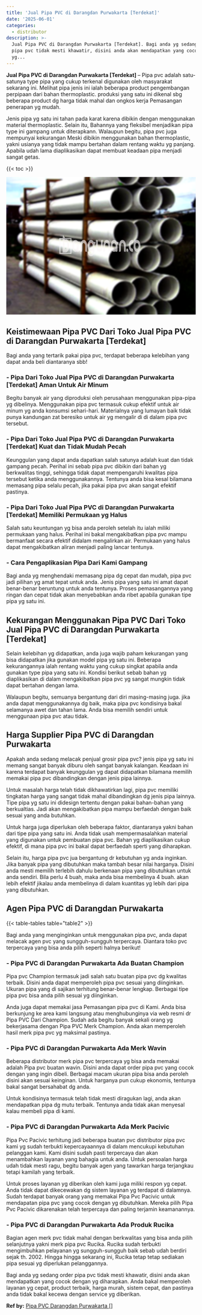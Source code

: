 ```yaml
---
title: 'Jual Pipa PVC di Darangdan Purwakarta [Terdekat]'
date: '2025-06-01'
categories:
  - distributor
description: >-
  Jual Pipa PVC di Darangdan Purwakarta [Terdekat]. Bagi anda yg sedang order
  pipa pvc tidak mesti khawatir, disini anda akan mendapatkan yang cocok dengan
  yg...
---
```


**Jual Pipa PVC di Darangdan Purwakarta \[Terdekat\]** – Pipa pvc adalah satu-satunya type pipa yang cukup terkenal digunakan oleh masyarakat sekarang ini. Melihat pipa jenis ini ialah beberapa product pengembangan perpipaan dari bahan thermoplastic. produksi yang satu ini dikenal sbg beberapa product dg harga tidak mahal dan ongkos kerja Pemasangan penerapan yg mudah.

Jenis pipa yg satu ini tahan pada karat karena dibikin dengan menggunakan material thermoplastic. Selain itu, Bahannya yang fleksibel menjadikan pipa type ini gampang untuk diterapkann. Walaupun begitu, pipa pvc juga mempunyai kekurangan Meski dibikin menggunakan bahan thermoplastic, yakni usianya yang tidak mampu bertahan dalam rentang waktu yg panjang. Apabila udah lama diaplikasikan dapat membuat keadaan pipa menjadi sangat getas.

{{< toc >}}

![Jual Pipa PVC di Darangdan Purwakarta [Terdekat]](/images/jaul-pipa-pvc-42.png)

## Keistimewaan Pipa PVC Dari Toko Jual Pipa PVC di Darangdan Purwakarta \[Terdekat\]

Bagi anda yang tertarik pakai pipa pvc, terdapat beberapa kelebihan yang dapat anda beli diantaranya sbb!

### \- Pipa Dari Toko Jual Pipa PVC di Darangdan Purwakarta \[Terdekat\] Aman Untuk Air Minum

Begitu banyak air yang diproduksi oleh perusahaan menggunakan pipa-pipa yg dibelinya. Menggunakan pipa pvc termasuk cukup efektif untuk air minum yg anda konsumsi sehari-hari. Materialnya yang lumayan baik tidak punya kandungan zat beresiko untuk air yg mengalir di di dalam pipa pvc tersebut.

### \- Pipa Dari Toko Jual Pipa PVC di Darangdan Purwakarta \[Terdekat\] Kuat dan Tidak Mudah Pecah

Keunggulan yang dapat anda dapatkan salah satunya adalah kuat dan tidak gampang pecah. Perihal ini sebab pipa pvc dibikin dari bahan yg berkwalitas tinggi, sehingga tidak dapat mempengaruhi kwalitas pipa tersebut ketika anda menggunakannya. Tentunya anda bisa kesal bilamana memasang pipa selalu pecah, jika pakai pipa pvc akan sangat efektif pastinya.

### \- Pipa Dari Toko Jual Pipa PVC di Darangdan Purwakarta \[Terdekat\] Memiliki Permukaan yg Halus

Salah satu keuntungan yg bisa anda peroleh setelah itu ialah miliki permukaan yang halus. Perihal ini bakal mengakibatkan pipa pvc mampu bermanfaat secara efektif didalam mengalirkan air. Permukaan yang halus dapat mengakibatkan aliran menjadi paling lancar tentunya.

### \- Cara Pengaplikasian Pipa Dari Kami Gampang

Bagi anda yg menghendaki memasang pipa dg cepat dan mudah, pipa pvc jadi pilihan yg amat tepat untuk anda. Jenis pipa yang satu ini amat dapat benar-benar beruntung untuk anda tentunya. Proses pemasangannya yang ringan dan cepat tidak akan menyebabkan anda ribet apabila gunakan tipe pipa yg satu ini.

## Kekurangan Menggunakan Pipa PVC Dari Toko Jual Pipa PVC di Darangdan Purwakarta \[Terdekat\]

Selain kelebihan yg didapatkan, anda juga wajib paham kekurangan yang bisa didapatkan jika gunakan model pipa yg satu ini. Beberapa kekurangannya ialah rentang waktu yang cukup singkat apabila anda gunakan type pipa yang satu ini. Kondisi berikut sebab bahan yg diaplikasikan di dalam mengakibatkan pipa pvc yg sangat mungkin tidak dapat bertahan dengan lama.

Walaupun begitu, semuanya bergantung dari diri masing-masing juga. jika anda dapat menggunakannya dg baik, maka pipa pvc kondisinya bakal selamanya awet dan tahan lama. Anda bisa memilih sendiri untuk menggunaan pipa pvc atau tidak.

## Harga Supplier Pipa PVC di Darangdan Purwakarta

Apakah anda sedang melacak penjual grosir pipa pvc? jenis pipa yg satu ini memang sangat banyak diburu oleh sangat banyak kalangan. Keadaan ini karena terdapat banyak keunggulan yg dapat didapatkan bilamana memilih memakai pipa pvc dibandingkan dengan jenis pipa lainnya.

Untuk masalah harga telah tidak dikhawatirkan lagi, pipa pvc memiliki tingkatan harga yang sangat tidak mahal dibandingkan dg jenis pipa lainnya. Tipe pipa yg satu ini didesign tertentu dengan pakai bahan-bahan yang berkualtias. Jadi akan mengakibatkan pipa mampu berfaedah dengan baik sesuai yang anda butuhkan.

Untuk harga juga diperlukan oleh beberapa faktor, diantaranya yakni bahan dari tipe pipa yang satu ini. Anda tidak usah mempermasalahkan material yang digunakan untuk pembuatan pipa pvc. Bahan yg diaplikasikan cukup efektif, di mana pipa pvc ini bakal dapat berfaedah sperti yang diharapkan.

Selain itu, harga pipa pvc jua bergantung dr kebutuhan yg anda inginkan. Jika banyak pipa yang dibutuhkan maka tambah besar nilai harganya. Disini anda mesti memilih terlebih dahulu berkenaan pipa yang dibutuhkan untuk anda sendiri. Bila perlu 4 buah, maka anda bisa membelinya 4 buah. akan lebih efektif jikalau anda membelinya di dalam kuantitas yg lebih dari pipa yang dibutuhkan.

## Agen Pipa PVC di Darangdan Purwakarta

{{< table-tables table="table2" >}}

Bagi anda yang menginginkan untuk menggunakan pipa pvc, anda dapat melacak agen pvc yang sungguh-sungguh terpercaya. Diantara toko pvc terpercaya yang bisa anda pilih seperti halnya berikut!

### \- Pipa PVC di Darangdan Purwakarta Ada Buatan Champion

Pipa pvc Champion termasuk jadi salah satu buatan pipa pvc dg kwalitas terbaik. Disini anda dapat memperoleh pipa pvc sesuai yang diinginkan. Ukuran pipa yang di sajikan terhitung benar-benar lengkap. Berbagai tipe pipa pvc bisa anda pilih sesuai yg diinginkan.

Anda juga dapat memakai jasa Pemasangan pipa pvc di Kami. Anda bisa berkunjung ke area kami langsung atau menghubunginya via web resmi dr Pipa PVC Dari Champion. Sudah ada begitu banyak sekali orang yg bekerjasama dengan Pipa PVC Merk Champion. Anda akan memperoleh hasil merk pipa pvc yg maksimal pastinya.

### \- Pipa PVC di Darangdan Purwakarta Ada Merk Wavin

Beberapa distributor merk pipa pvc terpercaya yg bisa anda memakai adalah Pipa pvc buatan wavin. Disini anda dapat order pipa pvc yang cocok dengan yang ingin dibeli. Berbagai macam ukuran pipa bisa anda peroleh disini akan sesuai keinginan. Untuk harganya pun cukup ekonomis, tentunya bakal sangat bersahabat dg anda.

Untuk kondisinya termasuk telah tidak mesti diragukan lagi, anda akan mendapatkan pipa dg mutu terbaik. Tentunya anda tidak akan menyesal kalau membeli pipa di kami.

### \- Pipa PVC di Darangdan Purwakarta Ada Merk Pacivic

Pipa Pvc Pacivic terhitung jadi beberapa buatan pvc distributor pipa pvc kami yg sudah terbukti kepercayaannya di dalam mencukupi kebutuhan pelanggan kami. Kami disini sudah pasti terpercaya dan akan menambahkan layanan yang bahagia untuk anda. Untuk persoalan harga udah tidak mesti ragu, begitu banyak agen yang tawarkan harga terjangkau tetapi kamilah yang terbaik.

Untuk proses layanan yg diberikan oleh kami juga miliki respon yg cepat. Anda tidak dapat dikecewakan dg sistem layanan yg terdapat di dalamnya. Sudah terdapat banyak orang yang memakai Pipa Pvc Pacivic untuk mendapatan pipa pvc yang cocok dengan yg dibutuhkan. Mereka pilih Pipa Pvc Pacivic dikarenakan telah terpercaya dan paling terjamin keamanannya.

### \- Pipa PVC di Darangdan Purwakarta Ada Produk Rucika

Bagian agen merk pvc tidak mahal dengan berkwalitas yang bisa anda pilih selanjutnya yakni merk pipa pvc Rucika. Rucika sudah terbukti mengimbuhkan pelayanan yg sungguh-sungguh baik sebab udah berdiri sejak th. 2002. Hingga hingga sekarang ini, Rucika tetap tetap sediakan pipa sesuai yg diperlukan pelanggannya.

Bagi anda yg sedang order pipa pvc tidak mesti khawatir, disini anda akan mendapatkan yang cocok dengan yg diharapkan. Anda bakal memperoleh layanan yg cepat, product terbaik, harga murah, sistem cepat, dan pastinya anda tidak bakal kecewa dengan service yg diberikan.

**Ref by:** [Pipa PVC Darangdan Purwakarta []](https://id.wikipedia.org/wiki/Pipa)
